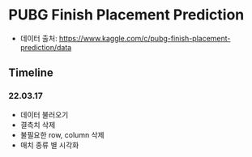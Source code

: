 PUBG Finish Placement Prediction
=============
* 데이터 출처: https://www.kaggle.com/c/pubg-finish-placement-prediction/data

Timeline
-------------
### 22.03.17
* 데이터 불러오기
* 결측치 삭제
* 불필요한 row, column 삭제
* 매치 종류 별 시각화
